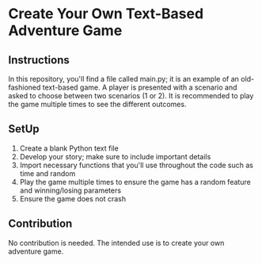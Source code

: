 # Create Your Own Text-Based Adventure Game
## Instructions
In this repository, you'll find a file called main.py; it is an example of an old-fashioned text-based game. A player is presented with a scenario and asked to choose between two scenarios (1 or 2). It is recommended to play the game multiple times to see the different outcomes. 
##
## SetUp
1. Create a blank Python text file
2. Develop your story; make sure to include important details
3. Import necessary functions that you'll use throughout the code such as time and random
4. Play the game multiple times to ensure the game has a random feature and winning/losing parameters
5. Ensure the game does not crash
## Contribution
No contribution is needed. The intended use is to create your own adventure game.
